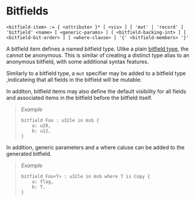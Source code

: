 # Bitfields
```
<bitfield-item> := { <attribute> }* [ <vis> ] [ 'mut' | 'record' ] 'bitfield' <name> [ <generic-params> ] [ <bitfield-backing-int> ] [ <bitfield-bit-order> ] [ <where-clause> ] '{' <bitfield-members> '}'
```

A bitfield item defines a named bitfield type.
Ulike a plain [bitfield type], the cannot be anonymous.
This is similar of creating a distinct type alias to an anonymous bitfield, with some additional syntax features.

Similarly to a bitfield type, a `mut` specifier may be added to a bitfield type ,indicateing that all fields in the bitfield will be mutable.

In additon, bitfield items may also define the default visibility for all fields and associated items in the bitfield before the bitfield itself.

> _Example_
> ```
> bitfield Foo : u32le in msb {
>     a: u20,
>     b: u12,
> }
> ```

In addition, generic parameters and a where caluse can be added to the generated bitfield.

> _Example_
> ```
> bitfield Foo<T> : u32le in msb where T is Copy {
>     a: flag,
>     b: T,
> }
> ```



[bitfield type]: ../type-system/types/composite-types/bitfield-types.md